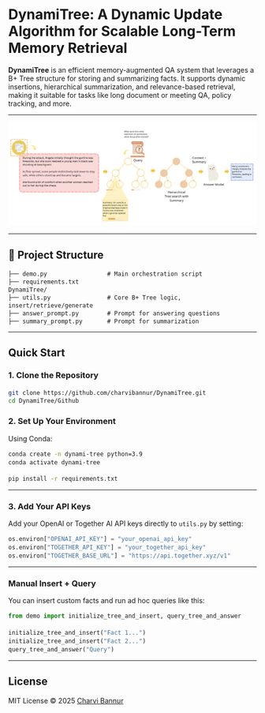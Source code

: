 # DynamiTree: A Dynamic Update Algorithm for Scalable Long-Term Memory Retrieval
**DynamiTree** is an efficient memory-augmented QA system that leverages a B+ Tree structure for storing and summarizing facts. It supports dynamic insertions, hierarchical summarization, and relevance-based retrieval, making it suitable for tasks like long document or meeting QA, policy tracking, and more.

---

![DynamiTree Workflow](DynamiTree.png)

---

## 📁 Project Structure

```
├── demo.py                 # Main orchestration script
├── requirements.txt
DynamiTree/
├── utils.py                # Core B+ Tree logic, insert/retrieve/generate
├── answer_prompt.py        # Prompt for answering questions
├── summary_prompt.py       # Prompt for summarization

```

---

## Quick Start

### 1. Clone the Repository

```bash
git clone https://github.com/charvibannur/DynamiTree.git
cd DynamiTree/Github
```

### 2. Set Up Your Environment

Using Conda:

```bash
conda create -n dynami-tree python=3.9
conda activate dynami-tree

pip install -r requirements.txt
```

---

### 3. Add Your API Keys

Add your OpenAI or Together AI API keys directly to `utils.py` by setting:

```python
os.environ["OPENAI_API_KEY"] = "your_openai_api_key"
os.environ["TOGETHER_API_KEY"] = "your_together_api_key"
os.environ["TOGETHER_BASE_URL"] = "https://api.together.xyz/v1"
```

---


### Manual Insert + Query

You can insert custom facts and run ad hoc queries like this:

```python
from demo import initialize_tree_and_insert, query_tree_and_answer

initialize_tree_and_insert("Fact 1...")
initialize_tree_and_insert("Fact 2...")
query_tree_and_answer("Query")
```

---


## License

MIT License © 2025 [Charvi Bannur](https://github.com/charvibannur)
